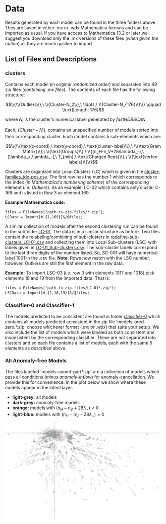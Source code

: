 # Data

Results generated by each model can be found in the three folders above. They are saved in either .mx or .wdx Mathematica formats and can be imported as usual. If you have access to Mathematica 13.2 or later we suggest you download only the .mx versions of these files (*when given the option*) as they are much quicker to import. 

## List of Files and Descriptions
### clusters 
Contains each model (*in original randomized order*) and separated into 49 zip files (*containing .mx files*). The contents of each file has the following structure:

$$\\{\\{Outliers\\},\ \\{Cluster-N_2\\},\ \ldots,\ \\{Cluster-N_{176}\\}\\} \qquad \text{Length: 176}$$

where $N_i$ is the cluster's numerical label generated by *fastHDBSCAN*. 

Each, $\{Cluster-N_i\}$, contains an unspecified number of models sorted into their corresponding cluster. Each model contains 5 sub-elements which are: 

$$\\{\\{\text{x-coord},\ \text{y-coord},\ \text{cluster-label}\\},\ \\{\text{Gram Matrix}\\},\ \\{\text{Groups}\\},\ \\{(n_H-n_V+28\lambda_-),\ [\lambda_+,\lambda_-],\ T_{min},\ \text{Charged Reps}\\},\ \\{\text{vertex-labels}\\}\\}$$

Clusters are organized into Local Clusters (LC) which is given in file [cluster-families_idx-pos.csv](clusters/cluster-families_idx-pos.csv). The first row has the number 1 which corresponds to the index (*in Mathematica's numbering scheme*) of the corresponding element (*i.e. Outliers*). As an example, LC-02 which contains only cluster C-168 and is listed in Row 3 as element 169. 

**Example Mathematica code:**
```
files = FileNames["path-to-zip-files/*.zip"];
LCData = Import[#,{1,169}]&/@files;
```

A similar collection of models after the second clustering run can be found in the subfolder [LC-01](clusters/LC-01). The data is in a similar structure as before. Two files contain the relabeling/combining of sub-clusters in [redefine-sub-clusters_LC-01.csv](clusters/LC-01/redefine-sub-clusters_LC-01.csv) and collecting them into Local Sub-clusters (LSC) with labels given in [LC-01_Sub-clusters.csv](clusters/LC-01/LC-01_Sub-clusters.csv). The sub-cluster labels correspond to the last three digits of the number listed. So, SC-001 will have numerical label 1001 in the .csv file. 
**Note:** Rows now match with the LSC number, however, Outliers are still the first element in the raw data. 

**Example:** To import LSC-03 (i.e. row 3 with elements 1017 and 1018) pick elements 18 and 19 from the imported data. That is:
```
files = FileNames["path-to-zip-files/LC-01*.zip"];
LSCData = Import[#,{1,18,19}]&/@files;
```
### Classifier-0 and Classifier-1
The models predicted to be consistent are found in folder [classifier-0](classifier-0/) which contains all models predicted consistent in the zip file 'models-pred-zero.\*.zip' choose whichever format (*.mx or .wdx*) that suits your setup. We also include the list of models which were labeled as both consistent and inconsistent by the corresponding classifier. These are not separated into clusters and so each file contains a list of models, each with the same 5 elements as described above.  

### All Anomaly-free Models
The files labeled 'models-anomf-part*.zip' are a collection of models which pass all conditions (*minus anomaly-inflow*) for anomaly-cancellation. We provide this for convenience. In the plot below we show where these models appear in the latent layer. 

- **light-grey:** all models
- **dark-grey:** anomaly-free models
- **orange:** models with $(n_H-n_V+28\lambda_-) < 0$
- **light-blue:** models with $(n_H-n_V+28\lambda_-) = 0$

![anomfree-models](data/models-anomfree_all-anomf-neg-zeros_v01.png)



